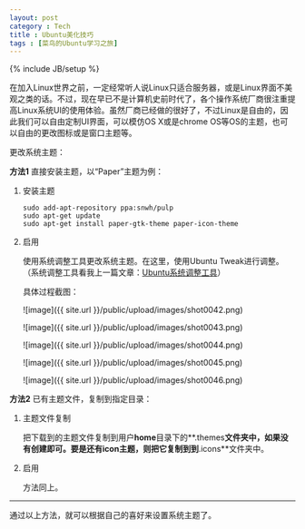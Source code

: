 ```yaml
---
layout: post
category : Tech
title : Ubuntu美化技巧
tags : [菜鸟的Ubuntu学习之旅]
---
```

{% include JB/setup %}


在加入Linux世界之前，一定经常听人说Linux只适合服务器，或是Linux界面不美观之类的话。不过，现在早已不是计算机史前时代了，各个操作系统厂商很注重提高Linux系统UI的使用体验。虽然厂商已经做的很好了，不过Linux是自由的，因此我们可以自由定制UI界面，可以模仿OS X或是chrome OS等OS的主题，也可以自由的更改图标或是窗口主题等。

更改系统主题：

**方法1**  直接安装主题，以“Paper”主题为例：

  1. 安装主题
  
         sudo add-apt-repository ppa:snwh/pulp
         sudo apt-get update
         sudo apt-get install paper-gtk-theme paper-icon-theme
		
  2. 启用
  
     使用系统调整工具更改系统主题。在这里，使用Ubuntu Tweak进行调整。（系统调整工具看我上一篇文章：[Ubuntu系统调整工具](http://www.cofcool.net/tech/2015/06/25/ubuntu-system-configure-tools/)）
    
     具体过程截图：
    
     ![image]({{ site.url }}/public/upload/images/shot0042.png)
    
     ![image]({{ site.url }}/public/upload/images/shot0043.png)
    
     ![image]({{ site.url }}/public/upload/images/shot0044.png)
    
     ![image]({{ site.url }}/public/upload/images/shot0045.png)
    
     ![image]({{ site.url }}/public/upload/images/shot0046.png)

**方法2** 已有主题文件，复制到指定目录：

  1. 主题文件复制
  
     把下载到的主题文件复制到用户**home**目录下的**.themes**文件夹中，如果没有创建即可。要是还有icon主题，则把它复制到到**.icons**文件夹中。
    
  2. 启用
  
     方法同上。
    
---

通过以上方法，就可以根据自己的喜好来设置系统主题了。